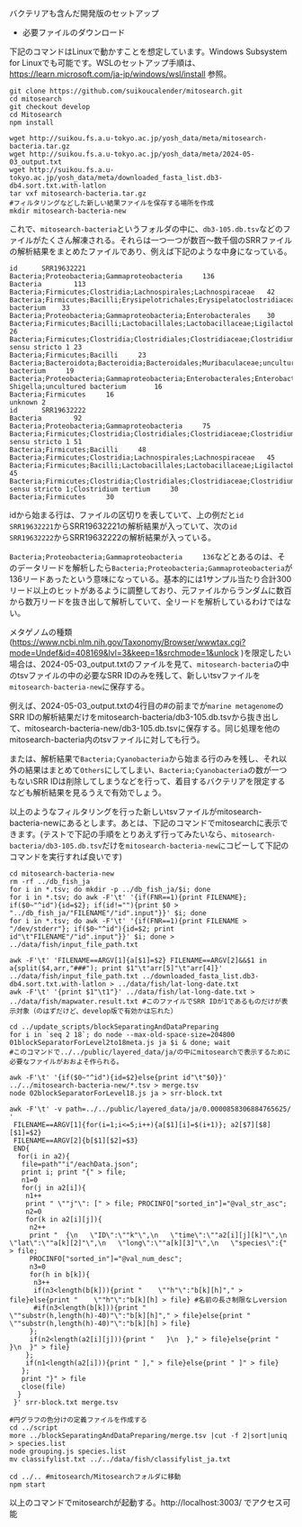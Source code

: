バクテリアも含んだ開発版のセットアップ

- 必要ファイルのダウンロード

下記のコマンドはLinuxで動かすことを想定しています。Windows Subsystem for Linuxでも可能です。WSLのセットアップ手順は、https://learn.microsoft.com/ja-jp/windows/wsl/install 参照。

```
git clone https://github.com/suikoucalender/mitosearch.git
cd mitosearch
git checkout develop
cd Mitosearch
npm install

wget http://suikou.fs.a.u-tokyo.ac.jp/yosh_data/meta/mitosearch-bacteria.tar.gz
wget http://suikou.fs.a.u-tokyo.ac.jp/yosh_data/meta/2024-05-03_output.txt
wget http://suikou.fs.a.u-tokyo.ac.jp/yosh_data/meta/downloaded_fasta_list.db3-db4.sort.txt.with-latlon
tar vxf mitosearch-bacteria.tar.gz
#フィルタリングなどした新しい結果ファイルを保存する場所を作成
mkdir mitosearch-bacteria-new
```

これで、`mitosearch-bacteria`というフォルダの中に、`db3-105.db.tsv`などのファイルがたくさん解凍される。それらは一つ一つが数百～数千個のSRRファイルの解析結果をまとめたファイルであり、例えば下記のような中身になっている。

```
id      SRR19632221
Bacteria;Proteobacteria;Gammaproteobacteria     136
Bacteria        113
Bacteria;Firmicutes;Clostridia;Lachnospirales;Lachnospiraceae   42
Bacteria;Firmicutes;Bacilli;Erysipelotrichales;Erysipelatoclostridiaceae;Erysipelatoclostridium;uncultured bacterium    33
Bacteria;Proteobacteria;Gammaproteobacteria;Enterobacterales    30
Bacteria;Firmicutes;Bacilli;Lactobacillales;Lactobacillaceae;Ligilactobacillus  26
Bacteria;Firmicutes;Clostridia;Clostridiales;Clostridiaceae;Clostridium sensu stricto 1 23
Bacteria;Firmicutes;Bacilli     23
Bacteria;Bacteroidota;Bacteroidia;Bacteroidales;Muribaculaceae;uncultured bacterium     19
Bacteria;Proteobacteria;Gammaproteobacteria;Enterobacterales;Enterobacteriaceae;Escherichia-Shigella;uncultured bacterium       16
Bacteria;Firmicutes     16
unknown 2
id      SRR19632222
Bacteria        92
Bacteria;Proteobacteria;Gammaproteobacteria     75
Bacteria;Firmicutes;Clostridia;Clostridiales;Clostridiaceae;Clostridium sensu stricto 1 51
Bacteria;Firmicutes;Bacilli     48
Bacteria;Firmicutes;Clostridia;Lachnospirales;Lachnospiraceae   45
Bacteria;Firmicutes;Bacilli;Lactobacillales;Lactobacillaceae;Ligilactobacillus  45
Bacteria;Firmicutes;Clostridia;Clostridiales;Clostridiaceae;Clostridium sensu stricto 1;Clostridium tertium     30
Bacteria;Firmicutes     30
```

idから始まる行は、ファイルの区切りを表していて、上の例だと`id      SRR19632221`からSRR19632221の解析結果が入っていて、次の`id      SRR19632222`からSRR19632222の解析結果が入っている。

`Bacteria;Proteobacteria;Gammaproteobacteria     136`などとあるのは、そのデータリードを解析したら`Bacteria;Proteobacteria;Gammaproteobacteria`が136リードあったという意味になっている。基本的には1サンプル当たり合計300リード以上のヒットがあるように調整しており、元ファイルからランダムに数百から数万リードを抜き出して解析していて、全リードを解析しているわけではない。

メタゲノムの種類(https://www.ncbi.nlm.nih.gov/Taxonomy/Browser/wwwtax.cgi?mode=Undef&id=408169&lvl=3&keep=1&srchmode=1&unlock )を限定したい場合は、2024-05-03_output.txtのファイルを見て、`mitosearch-bacteria`の中のtsvファイルの中の必要なSRR IDのみを残して、新しいtsvファイルを`mitosearch-bacteria-new`に保存する。

例えば、2024-05-03_output.txtの4行目の#の前までが`marine metagenome`のSRR IDの解析結果だけをmitosearch-bacteria/db3-105.db.tsvから抜き出して、mitosearch-bacteria-new/db3-105.db.tsvに保存する。同じ処理を他のmitosearch-bacteria内のtsvファイルに対しても行う。

または、解析結果で`Bacteria;Cyanobacteria`から始まる行のみを残し、それ以外の結果はまとめて`Others`にしてしまい、`Bacteria;Cyanobacteria`の数が一つもないSRR IDは削除してしまうなどを行って、着目するバクテリアを限定するなども解析結果を見るうえで有効でしょう。

以上のようなフィルタリングを行った新しいtsvファイルがmitosearch-bacteria-newにあるとします。あとは、下記のコマンドでmitosearchに表示できます。(テストで下記の手順をとりあえず行ってみたいなら、`mitosearch-bacteria/db3-105.db.tsv`だけを`mitosearch-bacteria-new`にコピーして下記のコマンドを実行すれば良いです)

```
cd mitosearch-bacteria-new
rm -rf ../db_fish_ja
for i in *.tsv; do mkdir -p ../db_fish_ja/$i; done
for i in *.tsv; do awk -F'\t' '{if(FNR==1){print FILENAME}; if($0~"^id"){id=$2}; if(id!=""){print $0 > "../db_fish_ja/"FILENAME"/"id".input"}}' $i; done
for i in *.tsv; do awk -F'\t' '{if(FNR==1){print FILENAME > "/dev/stderr"}; if($0~"^id"){id=$2; print id"\t"FILENAME"/"id".input"}}' $i; done > ../data/fish/input_file_path.txt

awk -F'\t' 'FILENAME==ARGV[1]{a[$1]=$2} FILENAME==ARGV[2]&&$1 in a{split($4,arr,"###"); print $1"\t"arr[5]"\t"arr[4]}' ../data/fish/input_file_path.txt ../downloaded_fasta_list.db3-db4.sort.txt.with-latlon > ../data/fish/lat-long-date.txt
awk -F'\t' '{print $1"\t1"}' ../data/fish/lat-long-date.txt > ../data/fish/mapwater.result.txt #このファイルでSRR IDが1であるものだけが表示対象（のはずだけど、develop版で有効かは忘れた）

cd ../update_scripts/blockSeparatingAndDataPreparing
for i in `seq 2 18`; do node --max-old-space-size=204800 01blockSeparatorForLevel2to18meta.js ja $i & done; wait
#このコマンドで../../public/layered_data/ja/の中にmitosearchで表示するために必要なファイルがおおよそ作られる。

awk -F'\t' '{if($0~"^id"){id=$2}else{print id"\t"$0}}' ../../mitosearch-bacteria-new/*.tsv > merge.tsv
node 02blockSeparatorForLevel18.js ja > srr-block.txt

awk -F'\t' -v path=../../public/layered_data/ja/0.0000858306884765625/ '
 FILENAME==ARGV[1]{for(i=1;i<=5;i++){a[$1][i]=$(i+1)}; a2[$7][$8][$1]=$2}
 FILENAME==ARGV[2]{b[$1][$2]=$3}
 END{
  for(i in a2){
   file=path""i"/eachData.json";
   print i; print "{" > file;
   n1=0
   for(j in a2[i]){
    n1++
    print " \""j"\": [" > file; PROCINFO["sorted_in"]="@val_str_asc";
    n2=0
    for(k in a2[i][j]){
     n2++
     print "  {\n   \"ID\":\""k"\",\n   \"time\":\""a2[i][j][k]"\",\n   \"lat\":\""a[k][2]"\",\n   \"long\":\""a[k][3]"\",\n   \"species\":{" > file;
     PROCINFO["sorted_in"]="@val_num_desc";
     n3=0
     for(h in b[k]){
      n3++
      if(n3<length(b[k])){print "    \""h"\":"b[k][h]"," > file}else{print "    \""h"\":"b[k][h] > file} #名前の長さ制限なしversion
      #if(n3<length(b[k])){print "    \""substr(h,length(h)-40)"\":"b[k][h]"," > file}else{print "    \""substr(h,length(h)-40)"\":"b[k][h] > file}
     };
     if(n2<length(a2[i][j])){print "   }\n  }," > file}else{print "   }\n  }" > file}
    };
    if(n1<length(a2[i])){print " ]," > file}else{print " ]" > file}
   };
   print "}" > file
   close(file)
  }
 }' srr-block.txt merge.tsv

#円グラフの色分けの定義ファイルを作成する
cd ../script
more ../blockSeparatingAndDataPreparing/merge.tsv |cut -f 2|sort|uniq > species.list
node grouping.js species.list
mv classifylist.txt ../../data/fish/classifylist_ja.txt

cd ../.. #mitosearch/Mitosearchフォルダに移動
npm start
```

以上のコマンドでmitosearchが起動する。http://localhost:3003/ でアクセス可能
